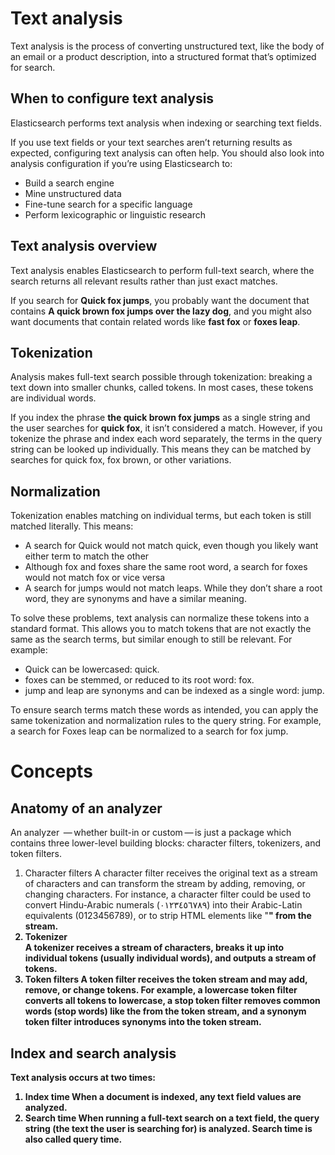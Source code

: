 # Text analysis

Text analysis is the process of converting unstructured text, like the body of an email or a product description, into a structured format that’s optimized for search.

## When to configure text analysis

Elasticsearch performs text analysis when indexing or searching text fields.

If you use text fields or your text searches aren’t returning results as expected, configuring text analysis can often help. You should also look into analysis configuration if you’re using Elasticsearch to:

- Build a search engine
- Mine unstructured data
- Fine-tune search for a specific language
- Perform lexicographic or linguistic research


## Text analysis overview

Text analysis enables Elasticsearch to perform full-text search, where the search returns all relevant results rather than just exact matches.

If you search for **Quick fox jumps**, you probably want the document that contains **A quick brown fox jumps over the lazy dog**, and you might also want documents that contain related words like **fast fox** or **foxes leap**.


## Tokenization 

Analysis makes full-text search possible through tokenization: breaking a text down into smaller chunks, called tokens. In most cases, these tokens are individual words.

If you index the phrase **the quick brown fox jumps** as a single string and the user searches for **quick fox**, it isn’t considered a match. However, if you tokenize the phrase and index each word separately, the terms in the query string can be looked up individually. This means they can be matched by searches for quick fox, fox brown, or other variations.

## Normalization

Tokenization enables matching on individual terms, but each token is still matched literally. This means:

- A search for Quick would not match quick, even though you likely want either term to match the other
- Although fox and foxes share the same root word, a search for foxes would not match fox or vice versa
- A search for jumps would not match leaps. While they don’t share a root word, they are synonyms and have a similar meaning.

To solve these problems, text analysis can normalize these tokens into a standard format. This allows you to match tokens that are not exactly the same as the search terms, but similar enough to still be relevant. For example:

- Quick can be lowercased: quick.
- foxes can be stemmed, or reduced to its root word: fox.
- jump and leap are synonyms and can be indexed as a single word: jump.

To ensure search terms match these words as intended, you can apply the same tokenization and normalization rules to the query string. For example, a search for Foxes leap can be normalized to a search for fox jump.

# Concepts

## Anatomy of an analyzer

An analyzer  — whether built-in or custom — is just a package which contains three lower-level building blocks: character filters, tokenizers, and token filters.

1. Character filters
  A character filter receives the original text as a stream of characters and can transform the stream by adding, removing, or changing characters. For instance, a character filter could be used to convert Hindu-Arabic numerals (٠‎١٢٣٤٥٦٧٨‎٩‎) into their Arabic-Latin equivalents (0123456789), or to strip HTML elements like "<b>" from the stream.
2. Tokenizer  
  A tokenizer receives a stream of characters, breaks it up into individual tokens (usually individual words), and outputs a stream of tokens.
3. Token filters
  A token filter receives the token stream and may add, remove, or change tokens. For example, a lowercase token filter converts all tokens to lowercase, a stop token filter removes common words (stop words) like the from the token stream, and a synonym token filter introduces synonyms into the token stream.

## Index and search analysis

Text analysis occurs at two times:

1. Index time
  When a document is indexed, any text field values are analyzed.
2. Search time 
  When running a full-text search on a text field, the query string (the text the user is searching for) is analyzed. Search time is also called query time.









